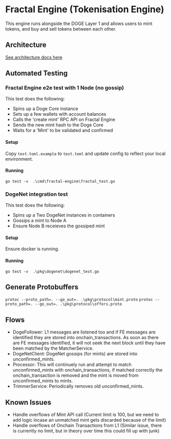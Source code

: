 # Fractal Engine (Tokenisation Engine)
This engine runs alongside the DOGE Layer 1 and allows users to mint tokens, and buy and sell tokens between each other.

## Architecture
[See architecture docs here](ARCHITECTURE.md)

## Automated Testing

### Fractal Engine e2e test with 1 Node (no gossip)
This test does the following: 
- Spins up a Doge Core instance
- Sets up a few wallets with account balances
- Calls the 'create mint' RPC API on Fractal Engine
- Sends the new mint hash to the Doge Core
- Waits for a 'Mint' to be validated and confirmed

#### Setup
Copy `test.toml.example` to `test.toml` and update config to reflect your local environment.

#### Running
`go test -v  .\cmd\fractal-engine\fractal_test.go`


### DogeNet integration test
This test does the following: 
- Spins up a Two DogeNet instances in containers
- Gossips a mint to Node A
- Ensure Node B receieves the gossiped mint

#### Setup
Ensure docker is running.

#### Running
`go test -v  .\pkg\dogenet\dogenet_test.go`

## Generate Protobuffers

`protoc --proto_path=. --go_out=. .\pkg\protocol\mint.proto`
`protoc --proto_path=. --go_out=. .\pkg\protocol\offers.proto`

## Flows

- DogeFollower: L1 messages are listened too and if FE messages are identified they are stored into onchain_transactions. As soon as there are FE messages identified, it will not seek the next block until they have been matched by the MatcherService.
- DogeNetClient: DogeNet gossips (for mints) are stored into unconfirmed_mints.
- Processor: This will continuely run and attempt to match unconfirmed_mints with onchain_transactions, if matched correctly the onchain_transaction is removed and the mint is moved from unconfirmed_mints to mints.
- TrimmerService: Periodically removes old unconfirmed_mints.


## Known Issues

- Handle overflows of Mint API call (Current limit is 100, but we need to add logic incase an unmatched mint gets discarded because of the limit)
- Handle overflows of Onchain Transactions from L1 (Similar issue, there is currently no limit, but in theory over time this could fill up with junk)
